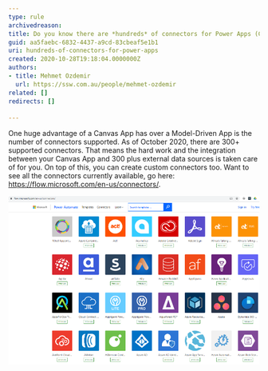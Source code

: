 ```yaml
---
type: rule
archivedreason: 
title: Do you know there are *hundreds* of connectors for Power Apps (Canvas)?
guid: aa5faebc-6832-4437-a9cd-83cbeaf5e1b1
uri: hundreds-of-connectors-for-power-apps
created: 2020-10-28T19:18:04.0000000Z
authors:
- title: Mehmet Ozdemir
  url: https://ssw.com.au/people/mehmet-ozdemir
related: []
redirects: []

---
```


One huge advantage of a Canvas App has over a Model-Driven App is the number of connectors supported. As of October 2020, there are 300+ supported connectors. That means the hard work and the integration between your Canvas App and 300 plus external data sources is taken care of for you. On top of this, you can create custom connectors too. Want to see all the connectors currently available, go here: https://flow.microsoft.com/en-us/connectors/.

<!--endintro-->

![Figure: Microsoft connector gallery is growing every day](connector-gallery.png)
